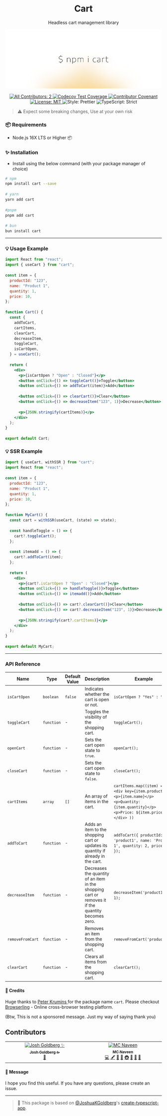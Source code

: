 <h1 align="center">Cart</h1>

<p align="center">Headless cart management library</p>

![npm i cart](image/cover.png)

<p align="center">
	<a href="#contributors" target="_blank">
<!-- prettier-ignore-start -->
<!-- ALL-CONTRIBUTORS-BADGE:START - Do not remove or modify this section -->
<img alt="All Contributors: 2" src="https://img.shields.io/badge/all_contributors-2-21bb42.svg" />
<!-- ALL-CONTRIBUTORS-BADGE:END -->
<!-- prettier-ignore-end -->
</a>
	<a href="https://codecov.io/gh/mcnaveen/Cart" target="_blank">
		<img alt="Codecov Test Coverage" src="https://codecov.io/gh/mcnaveen/Cart/branch/main/graph/badge.svg"/>
	</a>
	<a href="https://github.com/mcnaveen/Cart/blob/main/.github/CODE_OF_CONDUCT.md" target="_blank">
		<img alt="Contributor Covenant" src="https://img.shields.io/badge/code_of_conduct-enforced-21bb42" />
	</a>
	<a href="https://github.com/mcnaveen/Cart/blob/main/LICENSE.md" target="_blank">
		<img alt="License: MIT" src="https://img.shields.io/github/license/mcnaveen/Cart?color=21bb42">
	</a>
	<img alt="Style: Prettier" src="https://img.shields.io/badge/style-prettier-21bb42.svg" />
	<img alt="TypeScript: Strict" src="https://img.shields.io/badge/typescript-strict-21bb42.svg" />
</p>

> ⚠️ Expect some breaking changes, Use at your own risk

### :package: Requirements

- Node.js 16X LTS or Higher 📦

### :sparkles: Installation

- Install using the below command (with your package manager of choice)

```bash
# npm
npm install cart --save

# yarn
yarn add cart

#pnpm
pnpm add cart

# bun
bun install cart

```

---

### :bulb: Usage Example

```jsx
import React from "react";
import { useCart } from "cart";

const item = {
  productId: "123",
  name: "Product 1",
  quantity: 1,
  price: 10,
};

function Cart() {
  const {
    addToCart,
    cartItems,
    clearCart,
    decreaseItem,
    toggleCart,
    isCartOpen,
  } = useCart();

  return (
    <div>
      <p>{isCartOpen ? "Open" : "Closed"}</p>
      <button onClick={() => toggleCart()}>Toggle</button>
      <button onClick={() => addToCart(item)}>Add</button>

      <button onClick={() => clearCart()}>Clear</button>
      <button onClick={() => decreaseItem("123", 1)}>Decrease</button>

      <p>{JSON.stringify(cartItems)}</p>
    </div>
  );
}

export default Cart;
```

### :bulb: SSR Example

```jsx
import { useCart, withSSR } from "cart";
import React from "react";

const item = {
  productId: "123",
  name: "Product 1",
  quantity: 1,
  price: 10,
};

function MyCart() {
  const cart = withSSR(useCart, (state) => state);

  const handleToggle = () => {
    cart?.toggleCart();
  };

  const itemadd = () => {
    cart?.addToCart(item);
  };

  return (
    <div>
      <p>{cart?.isCartOpen ? "Open" : "Closed"}</p>
      <button onClick={() => handleToggle()}>Toggle</button>
      <button onClick={() => itemadd()}>Add</button>

      <button onClick={() => cart?.clearCart()}>Clear</button>
      <button onClick={() => cart?.decreaseItem("123", 1)}>Decrease</button>

      <p>{JSON.stringify(cart?.cartItems)}</p>
    </div>
  );
}

export default MyCart;
```

---

### API Reference

| Name             | Type       | Default Value | Description                                                                                        | Example                                                                                                                                          |
| ---------------- | ---------- | ------------- | -------------------------------------------------------------------------------------------------- | ------------------------------------------------------------------------------------------------------------------------------------------------ |
| `isCartOpen`     | `boolean`  | `false`       | Indicates whether the cart is open or not.                                                         | `isCartOpen ? "Yes" : "No"`                                                                                                                      |
| `toggleCart`     | `function` | -             | Toggles the visibility of the shopping cart.                                                       | `toggleCart();`                                                                                                                                  |
| `openCart`       | `function` | -             | Sets the cart open state to `true`.                                                                | `openCart();`                                                                                                                                    |
| `closeCart`      | `function` | -             | Sets the cart open state to `false`.                                                               | `closeCart();`                                                                                                                                   |
| `cartItems`      | `array`    | `[]`          | An array of items in the cart.                                                                     | `cartItems.map((item) => ( <div key={item.productId}> <p>{item.name}</p> <p>Quantity: {item.quantity}</p> <p>Price: ${item.price}</p> </div> ))` |
| `addToCart`      | `function` | -             | Adds an item to the shopping cart or updates its quantity if already in the cart.                  | `addToCart({ productId: 'product1', name: 'Product 1', quantity: 2, price: 20 });`                                                               |
| `decreaseItem`   | `function` | -             | Decreases the quantity of an item in the shopping cart or removes it if the quantity becomes zero. | `decreaseItem('product1', 1);`                                                                                                                   |
| `removeFromCart` | `function` | -             | Removes an item from the shopping cart.                                                            | `removeFromCart('product1');`                                                                                                                    |
| `clearCart`      | `function` | -             | Clears all items from the shopping cart.                                                           | `clearCart();`                                                                                                                                   |

#### :pray: Credits

Huge thanks to [Peter Krumins
](https://github.com/pkrumins) for the package name `cart`. Please checkout [Browserling](https://www.browserling.com/) - Online cross-browser testing platform.

(Btw, This is not a sponsored message. Just my way of saying thank you)

## Contributors

<!-- spellchecker: disable -->
<!-- ALL-CONTRIBUTORS-LIST:START - Do not remove or modify this section -->
<!-- prettier-ignore-start -->
<!-- markdownlint-disable -->
<table>
  <tbody>
    <tr>
      <td align="center" valign="top" width="14.28%"><a href="http://www.joshuakgoldberg.com/"><img src="https://avatars.githubusercontent.com/u/3335181?v=4?s=100" width="100px;" alt="Josh Goldberg ✨"/><br /><sub><b>Josh Goldberg ✨</b></sub></a><br /><a href="#tool-JoshuaKGoldberg" title="Tools">🔧</a></td>
      <td align="center" valign="top" width="14.28%"><a href="https://github.com/mcnaveen"><img src="https://avatars.githubusercontent.com/u/8493007?v=4?s=100" width="100px;" alt="MC Naveen"/><br /><sub><b>MC Naveen</b></sub></a><br /><a href="https://github.com/mcnaveen/Cart/commits?author=mcnaveen" title="Code">💻</a> <a href="#content-mcnaveen" title="Content">🖋</a> <a href="https://github.com/mcnaveen/Cart/commits?author=mcnaveen" title="Documentation">📖</a> <a href="#ideas-mcnaveen" title="Ideas, Planning, & Feedback">🤔</a> <a href="#infra-mcnaveen" title="Infrastructure (Hosting, Build-Tools, etc)">🚇</a> <a href="#maintenance-mcnaveen" title="Maintenance">🚧</a> <a href="#projectManagement-mcnaveen" title="Project Management">📆</a> <a href="#tool-mcnaveen" title="Tools">🔧</a></td>
    </tr>
  </tbody>
</table>

<!-- markdownlint-restore -->
<!-- prettier-ignore-end -->

<!-- ALL-CONTRIBUTORS-LIST:END -->
<!-- spellchecker: enable -->

<!-- You can remove this notice if you don't want it 🙂 no worries! -->

#### :green_heart: Message

I hope you find this useful. If you have any questions, please create an issue.

---

> 💙 This package is based on [@JoshuaKGoldberg](https://github.com/JoshuaKGoldberg)'s [create-typescript-app](https://github.com/JoshuaKGoldberg/create-typescript-app).

